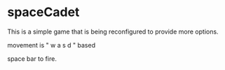 # spaceCadet

This is a simple game that is being reconfigured to provide more options. 

movement is " w a s d " based

space bar to fire. 





